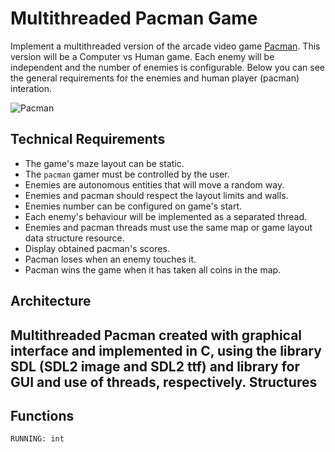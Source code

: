 Multithreaded Pacman Game
=========================

Implement a multithreaded version of the arcade video game [Pacman](https://en.wikipedia.org/wiki/Pac-Man). This version will be a
Computer vs Human game. Each enemy will be independent and the number of enemies is configurable. Below you can see the general
requirements for the enemies and human player (pacman) interation.

![Pacman](pacman.png)

Technical Requirements
----------------------
- The game's maze layout can be static.
- The `pacman` gamer must be controlled by the user.
- Enemies are autonomous entities that will move a random way.
- Enemies and pacman should respect the layout limits and walls.
- Enemies number can be configured on game's start.
- Each enemy's behaviour will be implemented as a separated thread.
- Enemies and pacman threads must use the same map or game layout data structure resource.
- Display obtained pacman's scores.
- Pacman loses when an enemy touches it.
- Pacman wins the game when it has taken all coins in the map.


Architecture
-------------
Multithreaded Pacman created with graphical interface and implemented in C, using the library SDL (SDL2 image and SDL2 ttf) and library for GUI and use of threads, respectively. 
Structures
-------------

Functions
-------------
`RUNNING: int`

